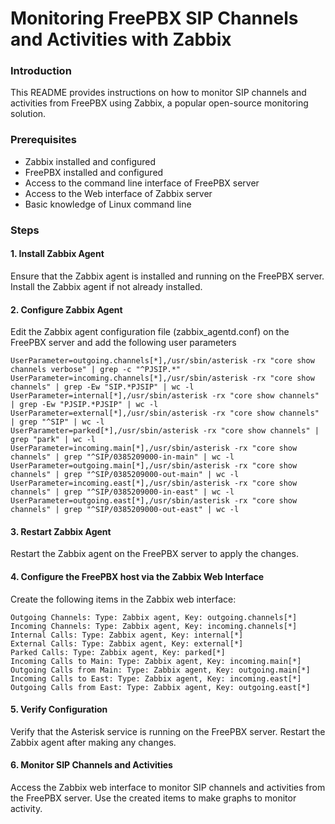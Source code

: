 Monitoring FreePBX SIP Channels and Activities with Zabbix
======
### Introduction
This README provides instructions on how to monitor SIP channels and activities from FreePBX using Zabbix, a popular open-source monitoring solution.
### Prerequisites
- Zabbix installed and configured
- FreePBX installed and configured
- Access to the command line interface of FreePBX server
- Access to the Web interface of Zabbix server
- Basic knowledge of Linux command line
### Steps
#### 1. Install Zabbix Agent
Ensure that the Zabbix agent is installed and running on the FreePBX server. Install the Zabbix agent if not already installed.

#### 2. Configure Zabbix Agent
Edit the Zabbix agent configuration file (zabbix_agentd.conf) on the FreePBX server and add the following user parameters
```
UserParameter=outgoing.channels[*],/usr/sbin/asterisk -rx "core show channels verbose" | grep -c "^PJSIP.*"
UserParameter=incoming.channels[*],/usr/sbin/asterisk -rx "core show channels" | grep -Ew "SIP.*PJSIP" | wc -l
UserParameter=internal[*],/usr/sbin/asterisk -rx "core show channels" | grep -Ew "PJSIP.*PJSIP" | wc -l
UserParameter=external[*],/usr/sbin/asterisk -rx "core show channels" | grep "^SIP" | wc -l
UserParameter=parked[*],/usr/sbin/asterisk -rx "core show channels" | grep "park" | wc -l
UserParameter=incoming.main[*],/usr/sbin/asterisk -rx "core show channels" | grep "^SIP/0385209000-in-main" | wc -l
UserParameter=outgoing.main[*],/usr/sbin/asterisk -rx "core show channels" | grep "^SIP/0385209000-out-main" | wc -l
UserParameter=incoming.east[*],/usr/sbin/asterisk -rx "core show channels" | grep "^SIP/0385209000-in-east" | wc -l
UserParameter=outgoing.east[*],/usr/sbin/asterisk -rx "core show channels" | grep "^SIP/0385209000-out-east" | wc -l
```
#### 3. Restart Zabbix Agent
Restart the Zabbix agent on the FreePBX server to apply the changes.

#### 4. Configure the FreePBX host via the Zabbix Web Interface
Create the following items in the Zabbix web interface:
```
Outgoing Channels: Type: Zabbix agent, Key: outgoing.channels[*]
Incoming Channels: Type: Zabbix agent, Key: incoming.channels[*]
Internal Calls: Type: Zabbix agent, Key: internal[*]
External Calls: Type: Zabbix agent, Key: external[*]
Parked Calls: Type: Zabbix agent, Key: parked[*]
Incoming Calls to Main: Type: Zabbix agent, Key: incoming.main[*]
Outgoing Calls from Main: Type: Zabbix agent, Key: outgoing.main[*]
Incoming Calls to East: Type: Zabbix agent, Key: incoming.east[*]
Outgoing Calls from East: Type: Zabbix agent, Key: outgoing.east[*]
```
#### 5. Verify Configuration

Verify that the Asterisk service is running on the FreePBX server.
Restart the Zabbix agent after making any changes.
#### 6. Monitor SIP Channels and Activities

Access the Zabbix web interface to monitor SIP channels and activities from the FreePBX server. Use the created items to make graphs to monitor activity.
